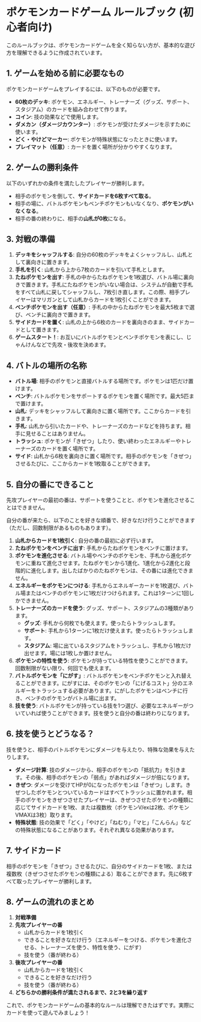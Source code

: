 # ポケモンカードゲーム ルールブック (初心者向け)

このルールブックは、ポケモンカードゲームを全く知らない方が、基本的な遊び方を理解できるように作成されています。

## 1. ゲームを始める前に必要なもの

ポケモンカードゲームをプレイするには、以下のものが必要です。

-   **60枚のデッキ**: ポケモン、エネルギー、トレーナーズ（グッズ、サポート、スタジアム）のカードを組み合わせて作ります。
-   **コイン**: 技の効果などで使用します。
-   **ダメカン（ダメージカウンター）**: ポケモンが受けたダメージを示すために使います。
-   **どく・やけどマーカー**: ポケモンが特殊状態になったときに使います。
-   **プレイマット（任意）**: カードを置く場所が分かりやすくなります。

## 2. ゲームの勝利条件

以下のいずれかの条件を満たしたプレイヤーが勝利します。

-   相手のポケモンを倒して、**サイドカードを6枚すべて取る**。
-   相手の場に、バトルポケモンもベンチポケモンもいなくなり、**ポケモンがいなくなる**。
-   相手の番の終わりに、相手の**山札が0枚**になる。

## 3. 対戦の準備

1.  **デッキをシャッフルする**: 自分の60枚のデッキをよくシャッフルし、山札として裏向きに置きます。
2.  **手札を引く**: 山札から上から7枚のカードを引いて手札とします。
3.  **たねポケモンを出す**: 手札の中からたねポケモンを1枚選び、バトル場に裏向きで置きます。手札にたねポケモンがいない場合は、システムが自動で手札をすべて山札に戻してシャッフルし、7枚引き直します。この際、相手プレイヤーはマリガンとして山札からカードを1枚引くことができます。
4.  **ベンチポケモンを出す（任意）**: 手札の中からたねポケモンを最大5枚まで選び、ベンチに裏向きで置きます。
5.  **サイドカードを置く**: 山札の上から6枚のカードを裏向きのまま、サイドカードとして置きます。
6.  **ゲームスタート！**: お互いにバトルポケモンとベンチポケモンを表にし、じゃんけんなどで先攻・後攻を決めます。

## 4. バトルの場所の名称

-   **バトル場**: 相手のポケモンと直接バトルする場所です。ポケモンは1匹だけ置けます。
-   **ベンチ**: バトルポケモンをサポートするポケモンを置く場所です。最大5匹まで置けます。
-   **山札**: デッキをシャッフルして裏向きに置く場所です。ここからカードを引きます。
-   **手札**: 山札から引いたカードや、トレーナーズのカードなどを持ちます。相手に見せることはありません。
-   **トラッシュ**: ポケモンが「きぜつ」したり、使い終わったエネルギーやトレーナーズのカードを置く場所です。
-   **サイド**: 山札から6枚を裏向きに置く場所です。相手のポケモンを「きぜつ」させるたびに、ここからカードを1枚取ることができます。

## 5. 自分の番にできること

先攻プレイヤーの最初の番は、サポートを使うことと、ポケモンを進化させることはできません。

自分の番が来たら、以下のことを好きな順番で、好きなだけ行うことができます（ただし、回数制限があるものもあります）。

1.  **山札からカードを1枚引く**: 自分の番の最初に必ず行います。
2.  **たねポケモンをベンチに出す**: 手札からたねポケモンをベンチに置けます。
3.  **ポケモンを進化させる**: バトル場やベンチのポケモンを、手札から進化ポケモンに重ねて進化させます。たねポケモンから1進化、1進化から2進化と段階的に進化します。出したばかりのたねポケモンは、その番には進化できません。
4.  **エネルギーをポケモンにつける**: 手札からエネルギーカードを1枚選び、バトル場またはベンチのポケモンに1枚だけつけられます。これは1ターンに1回しかできません。
5.  **トレーナーズのカードを使う**: グッズ、サポート、スタジアムの3種類があります。
    -   **グッズ**: 手札から何枚でも使えます。使ったらトラッシュします。
    -   **サポート**: 手札から1ターンに1枚だけ使えます。使ったらトラッシュします。
    -   **スタジアム**: 場に出ているスタジアムをトラッシュし、手札から1枚だけ出せます。場には1枚しか置けません。
6.  **ポケモンの特性を使う**: ポケモンが持っている特性を使うことができます。回数制限がない限り、何回でも使えます。
7.  **バトルポケモンを「にがす」**: バトルポケモンをベンチポケモンと入れ替えることができます。にがすには、そのポケモンの「にげるコスト」分のエネルギーをトラッシュする必要があります。にがしたポケモンはベンチに行き、ベンチのポケモンがバトル場に出ます。
8.  **技を使う**: バトルポケモンが持っている技を1つ選び、必要なエネルギーがついていれば使うことができます。技を使うと自分の番は終わりになります。

## 6. 技を使うとどうなる？

技を使うと、相手のバトルポケモンにダメージを与えたり、特殊な効果を与えたりします。

-   **ダメージ計算**: 技のダメージから、相手のポケモンの「抵抗力」を引きます。その後、相手のポケモンの「弱点」があればダメージが倍になります。
-   **きぜつ**: ダメージを受けてHPが0になったポケモンは「きぜつ」します。きぜつしたポケモンとついているカードはすべてトラッシュに置かれます。相手のポケモンをきぜつさせたプレイヤーは、きぜつさせたポケモンの種類に応じてサイドカードを1枚、または複数枚（ポケモンV/exは2枚、ポケモンVMAXは3枚）取ります。
-   **特殊状態**: 技の効果で「どく」「やけど」「ねむり」「マヒ」「こんらん」などの特殊状態になることがあります。それぞれ異なる効果があります。

## 7. サイドカード

相手のポケモンを「きぜつ」させるたびに、自分のサイドカードを1枚、または複数枚（きぜつさせたポケモンの種類による）取ることができます。先に6枚すべて取ったプレイヤーが勝利します。

## 8. ゲームの流れのまとめ

1.  **対戦準備**
2.  **先攻プレイヤーの番**
    -   山札からカードを1枚引く
    -   できることを好きなだけ行う（エネルギーをつける、ポケモンを進化させる、トレーナーズを使う、特性を使う、にがす）
    -   技を使う（番が終わる）
3.  **後攻プレイヤーの番**
    -   山札からカードを1枚引く
    -   できることを好きなだけ行う
    -   技を使う（番が終わる）
4.  **どちらかの勝利条件が満たされるまで、2と3を繰り返す**

これで、ポケモンカードゲームの基本的なルールは理解できたはずです。実際にカードを使って遊んでみましょう！